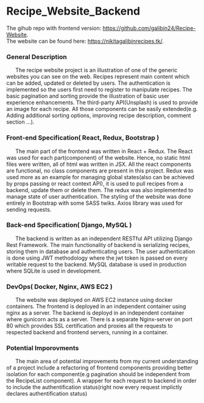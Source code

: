 # Recipe_Website_Backend

The gihub repo with frontend version: https://github.com/galibin24/Recipe-Website.  
The website can be found here: https://nikitagalibinrecipes.tk/.

### General Description

 &nbsp;&nbsp;&nbsp;&nbsp;&nbsp;&nbsp;The recipe website project is an illustration of one of the generic websites you can see on the web. Recipes represent main content which can be added, updated or deleted by users. The authentication is implemented so the users first need to register to manipulate recipes. The basic pagination and sorting provide the illustration of basic user experience enhancements. The third-party API(Unsplash) is used to provide an image for each recipe. All those components can be easily extended(e.g. Adding additional sorting options, improving recipe description, comment section …).

### Front-end Specification( React, Redux, Bootstrap )

&nbsp;&nbsp;&nbsp;&nbsp;&nbsp;&nbsp;The main part of the frontend was written in React + Redux. The React was used for each part(component) of the website. Hence, no static html files were written, all of html was written in JSX. All the react components are functional, no class components are present in this project. Redux was used more as an example for managing global states(also can be achieved by props passing or react context API), it is used to pull recipes from a backend, update them or delete them. The redux was also implemented to manage state of user authentication. The styling of the website was done entirely in Bootstrap with some SASS twiks. Axios library was used for sending requests.

### Back-end Specification( Django, MySQL )
&nbsp;&nbsp;&nbsp;&nbsp;&nbsp;&nbsp;The backend is written as an independent RESTful API utilizing Django Rest Framework. The main functionality of backend is serializing recipes, storing them in database and authenticating users. The user authentication is done using JWT methodology where the jwt token is passed on every writable request to the backend. MySQL database is used in production where SQLite is used in development.

### DevOps( Docker, Nginx, AWS EC2 )
&nbsp;&nbsp;&nbsp;&nbsp;&nbsp;&nbsp;The website was deployed on AWS EC2 instance using docker containers. The frontend is deployed in an independent container using nginx as a server. The backend is deployd in an independent container where gunicorn acts as a server. There is a separate Nginx-server on port 80 which provides SSL certification and proxies all the requests to respected backend and frontend servers, running in a container.

### Potential Imporovments
&nbsp;&nbsp;&nbsp;&nbsp;&nbsp;&nbsp;The main area of potential improvements from my current understanding of a project include a refactoring of frontend components providing better isolation for each component(e.g pagination should be independent from the RecipeList component). A wrapper for each request to backend in order to include the authentification status(right now every request implictly declares authentification status)
